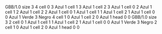 <gs-board without-header> GBB/1.0
size 3 4
cell 0 3 Azul 1 
cell 1 3 Azul 1 
cell 2 3 Azul 1 
cell 0 2 Azul 1 
cell 1 2 Azul 1 
cell 2 2 Azul 1 
cell 0 1 Azul 1 
cell 1 1 Azul 1 
cell 2 1 Azul 1 
cell 0 0 Azul 1 Verde 3 Negro 4 
cell 1 0 Azul 1 
cell 2 0 Azul 1 
head 0 0
 </gs-board>
<gs-board without-header> GBB/1.0
size 3 2
cell 0 1 Azul 1 
cell 1 1 Azul 1 
cell 2 1 Azul 1 
cell 0 0 Azul 1 Verde 3 Negro 2 
cell 1 0 Azul 1 
cell 2 0 Azul 1 
head 0 0 </gs-board>
